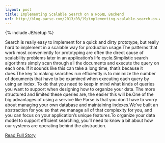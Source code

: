 ```yaml
---
layout: post
title: Implementing Scalable Search on a NoSQL Backend
url: http://blog.parse.com/2013/03/19/implementing-scalable-search-on-a-nosql-backend/
---
```

{% include JB/setup %}<p>Search is really easy to implement for a quick and dirty prototype, but really hard to implement in a scalable way for production usage.The patterns that work most conveniently for prototyping are often the direct cause of scalability problems later in an application’s life cycle.Simplistic search algorithms simply scan through all the documents and execute the query on each one. If it sounds like this can take a long time, that’s because it does.The key to making searches run efficiently is to minimize the number of documents that have to be examined when executing each query by using an index. To do that you need to keep in mind what kinds of queries you want to support when designing how to organize your data. The more structured and limited these queries are, the easier this will be.One of the big advantages of using a service like Parse is that you don’t have to worry about managing your own database and maintaining indexes.We’ve built an abstraction for you so that we manage all of that complexity for you, and you can focus on your application’s unique features.To organize your data model to support efficient searching, you’ll need to know a bit about how our systems are operating behind the abstraction.</p>
<p><a href="http://blog.parse.com/2013/03/19/implementing-scalable-search-on-a-nosql-backend/">Read Full Story</a></p>
